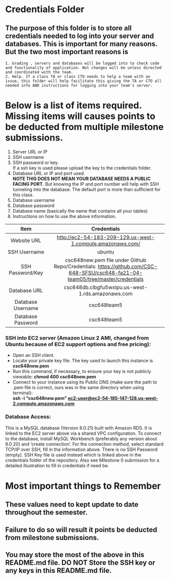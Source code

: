 # Credentials Folder

## The purpose of this folder is to store all credentials needed to log into your server and databases. This is important for many reasons. But the two most important reasons is
    1. Grading , servers and databases will be logged into to check code and functionality of application. Not changes will be unless directed and coordinated with the team.
    2. Help. If a class TA or class CTO needs to help a team with an issue, this folder will help facilitate this giving the TA or CTO all needed info AND instructions for logging into your team's server. 


# Below is a list of items required. Missing items will causes points to be deducted from multiple milestone submissions.

1. Server URL or IP
2. SSH username
3. SSH password or key.
    <br> If a ssh key is used please upload the key to the credentials folder.
4. Database URL or IP and port used.
    <br><strong> NOTE THIS DOES NOT MEAN YOUR DATABASE NEEDS A PUBLIC FACING PORT.</strong> But knowing the IP and port number will help with SSH tunneling into the database. The default port is more than sufficient for this class.
5. Database username
6. Database password
7. Database name (basically the name that contains all your tables)
8. Instructions on how to use the above information.


|     Item     | Credentials     |
|    :---:         |     :---:     |
|  Website URL | http://ec2-54-183-209-129.us-west-1.compute.amazonaws.com/ |
| SSH Username | ubuntu |
| SSH Password/Key | csc648new.pem file under Github Repo/Credentials: https://github.com/CSC-648-SFSU/csc648-fa21-04-team05/tree/master/credentials |
|Database URL | csc648db.clbgfu5wxlpu.us-west-1.rds.amazonaws.com |
| Database Username | csc648team5 |
|Database Password  | csc648team5 |


### SSH into EC2 server (Amazon Linux 2 AMI, changed from Ubuntu because of EC2 support options and free pricing):

- Open an SSH client.
- Locate your private key file. The key used to launch this instance is **csc648new.pem**
- Run this command, if necessary, to ensure your key is not publicly viewable: **chmod 400 csc648new.pem**
- Connect to your instance using its Public DNS (make sure the path to .pem file is correct, ours was in the same directory when using terminal):  
**ssh -i "csc648new.pem" ec2-user@ec2-54-185-147-128.us-west-2.compute.amazonaws.com**


### Database Access:
This is a MySQL database (Version ​​8.0.21) built with Amazon RDS. It is linked to the EC2 server above via a shared VPC configuration. To connect to the database, install MySQL Workbench (preferably any version about 8.0.20) and ‘create connection’. For the connection method, select standard TCP/IP over SSH, fill in the information above. There is no SSH Password (empty). SSH Key file is used instead which is linked above in the credentials folder of the repository. Also see Milestone 0 submission for a detailed illustration to fill in credentials if need be.








# Most important things to Remember
## These values need to kept update to date throughout the semester. <br>
## <strong>Failure to do so will result it points be deducted from milestone submissions.</strong><br>
## You may store the most of the above in this README.md file. DO NOT Store the SSH key or any keys in this README.md file.
